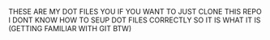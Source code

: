 THESE ARE MY DOT FILES YOU IF YOU WANT TO JUST CLONE THIS REPO I DONT KNOW HOW TO SEUP DOT FILES CORRECTLY SO IT IS WHAT IT IS (GETTING FAMILIAR WITH GIT BTW)
